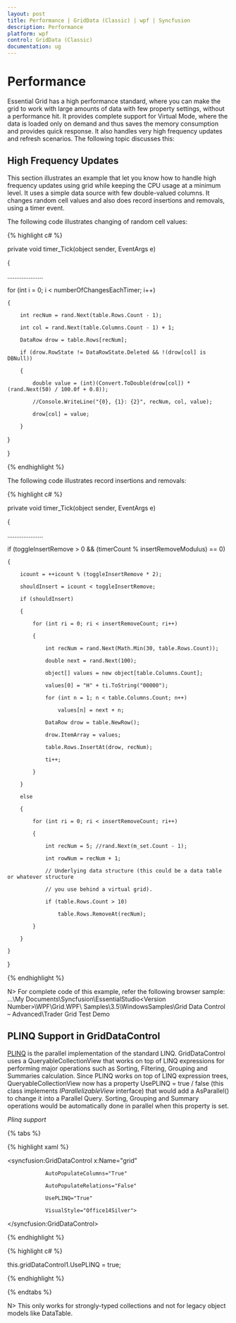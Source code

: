 ```yaml
---
layout: post
title: Performance | GridData (Classic) | wpf | Syncfusion
description: Performance
platform: wpf
control: GridData (Classic)
documentation: ug
---
```

# Performance

Essential Grid has a high performance standard, where you can make the grid to work with large amounts of data with few property settings, without a performance hit. It provides complete support for Virtual Mode, where the data is loaded only on demand and thus saves the memory consumption and provides quick response. It also handles very high frequency updates and refresh scenarios. The following topic discusses this:

## High Frequency Updates

This section illustrates an example that let you know how to handle high frequency updates using grid while keeping the CPU usage at a minimum level. It uses a simple data source with few double-valued columns. It changes random cell values and also does record insertions and removals, using a timer event.

The following code illustrates changing of random cell values:

{% highlight c# %}

private void timer_Tick(object sender, EventArgs e)

{

....................

for (int i = 0; i < numberOfChangesEachTimer; i++)

	{

		int recNum = rand.Next(table.Rows.Count - 1);

		int col = rand.Next(table.Columns.Count - 1) + 1;

		DataRow drow = table.Rows[recNum];

		if (drow.RowState != DataRowState.Deleted && !(drow[col] is DBNull))

		{

			double value = (int)(Convert.ToDouble(drow[col]) * (rand.Next(50) / 100.0f + 0.8));

			//Console.WriteLine("{0}, {1}: {2}", recNum, col, value);

			drow[col] = value;

		}

   }

}

{% endhighlight  %}

The following code illustrates record insertions and removals:

{% highlight c# %}

private void timer_Tick(object sender, EventArgs e)

{

....................

if (toggleInsertRemove > 0 && (timerCount % insertRemoveModulus) == 0)

	{

		icount = ++icount % (toggleInsertRemove * 2);

		shouldInsert = icount < toggleInsertRemove;

		if (shouldInsert)

		{

			for (int ri = 0; ri < insertRemoveCount; ri++)

			{

				int recNum = rand.Next(Math.Min(30, table.Rows.Count));

				double next = rand.Next(100);

				object[] values = new object[table.Columns.Count];

				values[0] = "H" + ti.ToString("00000");

				for (int n = 1; n < table.Columns.Count; n++)

					values[n] = next + n;

				DataRow drow = table.NewRow();

				drow.ItemArray = values;

				table.Rows.InsertAt(drow, recNum);

				ti++;

			}

		}

		else

		{

			for (int ri = 0; ri < insertRemoveCount; ri++)

			{

				int recNum = 5; //rand.Next(m_set.Count - 1);

				int rowNum = recNum + 1;

				// Underlying data structure (this could be a data table or whatever structure

				// you use behind a virtual grid).

				if (table.Rows.Count > 10)

					table.Rows.RemoveAt(recNum);

			}

		}

	}

}

{% endhighlight  %}

N> For complete code of this example, refer the following browser sample: ...\My Documents\Syncfusion\EssentialStudio\<Version Number>\WPF\Grid.WPF\ Samples\3.5\WindowsSamples\Grid Data Control – Advanced\Trader Grid Test Demo

## PLINQ Support in GridDataControl

[PLINQ](http://msdn.microsoft.com/en-us/library/dd997425.aspx) is the parallel implementation of the standard LINQ. GridDataControl uses a QueryableCollectionView that works on top of LINQ expressions for performing major operations such as Sorting, Filtering, Grouping and Summaries calculation. Since PLINQ works on top of LINQ expression trees, QueryableCollectionView now has a property UsePLINQ = true / false (this class implements _IParallelizableView_ interface) that would add a AsParallel() to change it into a Parallel Query. Sorting, Grouping and Summary operations would be automatically done in parallel when this property is set.

_Plinq support_

{% tabs %}

{% highlight xaml %}

<syncfusion:GridDataControl x:Name="grid"  

                AutoPopulateColumns="True"    

                AutoPopulateRelations="False"

                UsePLINQ="True"

				VisualStyle="Office14Silver">

</syncfusion:GridDataControl>

{% endhighlight  %}

{% highlight c# %}

this.gridDataControl1.UsePLINQ = true;

{% endhighlight  %}

{% endtabs %}

N> This only works for strongly-typed collections and not for legacy object models like DataTable.